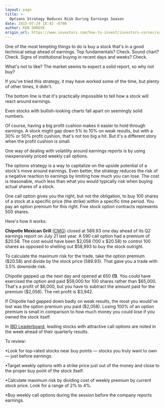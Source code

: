 ```yaml
---
layout: page
title: >-
  Options Strategy Reduces Risk During Earnings Season
date: 2015-07-24 18:43 -0700
author: KEN SHREVE
origin_url: https://www.investors.com/how-to-invest/investors-corner/using-options-to-minimize-earnings-risk
---
```





One of the most tempting things to do is buy a stock that's in a good technical setup ahead of earnings. Top fundamentals? Check. Sound chart? Check. Signs of institutional buying in recent days and weeks? Check.

  

What's not to like? The market seems to expect a solid report, so why not buy?

  

If you've tried this strategy, it may have worked some of the time, but plenty of other times, it didn't.

  

The bottom line is that it's practically impossible to tell how a stock will react around earnings.

  

Even stocks with bullish-looking charts fall apart on seemingly solid numbers.

  

Of course, having a big profit cushion makes it easier to hold through earnings. A stock might gap down 5% to 10% on weak results, but with a 30% or 50% profit cushion, that's not too big a hit. But it's a different story when the profit cushion is small.

  

One way of dealing with volatility around earnings reports is by using inexpensively priced weekly call options.

  

The options strategy is a way to capitalize on the upside potential of a stock's move around earnings. Even better, the strategy reduces the risk of a negative reaction to earnings by limiting how much you can lose. The cost is reasonable, much less than what you would typically risk when buying actual shares of a stock.

  

One call option gives you the right, but not the obligation, to buy 100 shares of a stock at a specific price (the strike) within a specific time period. You pay an option premium for this right. Five stock option contracts represents 500 shares.

  

Here's how it works:

  

**Chipotle Mexican Grill** ([CMG](https://research.investors.com/quote.aspx?symbol=CMG)) closed at 589.93 one day ahead of its Q2 earnings report on July 21 last year. A 590 call option had a premium of \$20.58. The cost would have been \$2,058 (100 x \$20.58) to control 100 shares as opposed to shelling out \$58,993 to buy the stock outright.

  

To calculate the maximum risk for the trade, take the option premium (\$20.58) and divide by the stock price (589.93). That gave you a trade with 3.5% downside risk.

  

Chipotle gapped up the next day and opened at 650 **(1)**. You could have exercised the option and paid \$59,000 for 100 shares rather than \$65,000. That's a profit of \$6,000, but you have to subtract the amount paid for the premium (\$2,058). The net profit is \$3,942.

  

If Chipotle had gapped down badly on weak results, the most you would've lost was the option premium you paid (\$2,058). Losing 100% of an option premium is small in comparison to how much money you could lose if you owned the stock itself.

  

In [IBD Leaderboard](http://leaderboard.investors.com/leaderboard/leaders/default.aspx), leading stocks with attractive call options are noted in the week ahead of their quarterly results.

  

To review:

  

•Look for top-rated stocks near buy points — stocks you truly want to own — just before earnings.

  

•Target weekly options with a strike price just out of the money and close to the proper buy point of the stock itself.

  

•Calculate maximum risk by dividing cost of weekly premium by current stock price. Look for a range of 2% to 4%.

  

•Buy weekly call options during the session before the company reports earnings.




